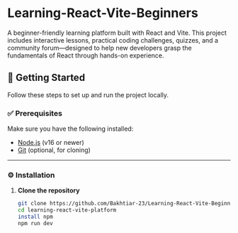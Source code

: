 # Learning-React-Vite-Beginners
A beginner-friendly learning platform built with React and Vite. This project includes interactive lessons, practical coding challenges, quizzes, and a community forum—designed to help new developers grasp the fundamentals of React through hands-on experience.


## 🚀 Getting Started

Follow these steps to set up and run the project locally.

### ✅ Prerequisites

Make sure you have the following installed:

- [Node.js](https://nodejs.org/) (v16 or newer)
- [Git](https://git-scm.com/) (optional, for cloning)

---

### ⚙️ Installation

1. **Clone the repository**
   ```bash
   git clone https://github.com/Bakhtiar-23/Learning-React-Vite-Beginners.git
   cd learning-react-vite-platform
   install npm
   npm run dev